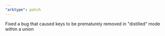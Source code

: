 ```yaml
---
"arktype": patch
---
```


Fixed a bug that caused keys to be prematurely removed in "distilled" mode within a union

